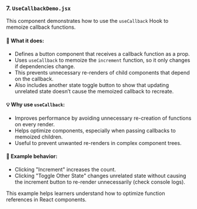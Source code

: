 ### 7. `UseCallbackDemo.jsx`

This component demonstrates how to use the `useCallback` Hook to memoize callback functions.

#### 🔹 What it does:
- Defines a button component that receives a callback function as a prop.
- Uses `useCallback` to memoize the `increment` function, so it only changes if dependencies change.
- This prevents unnecessary re-renders of child components that depend on the callback.
- Also includes another state toggle button to show that updating unrelated state doesn’t cause the memoized callback to recreate.

#### 💡 Why use `useCallback`:
- Improves performance by avoiding unnecessary re-creation of functions on every render.
- Helps optimize components, especially when passing callbacks to memoized children.
- Useful to prevent unwanted re-renders in complex component trees.

#### 📌 Example behavior:
- Clicking "Increment" increases the count.
- Clicking "Toggle Other State" changes unrelated state without causing the increment button to re-render unnecessarily (check console logs).

This example helps learners understand how to optimize function references in React components.
